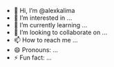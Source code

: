 - 👋 Hi, I’m @alexkalima
- 👀 I’m interested in ...
- 🌱 I’m currently learning ...
- 💞️ I’m looking to collaborate on ...
- 📫 How to reach me ...
- 😄 Pronouns: ...
- ⚡ Fun fact: ...

<!---
alexkalima/alexkalima is a ✨ special ✨ repository because its `README.md` (this file) appears on your GitHub profile.
You can click the Preview link to take a look at your changes.
--->
